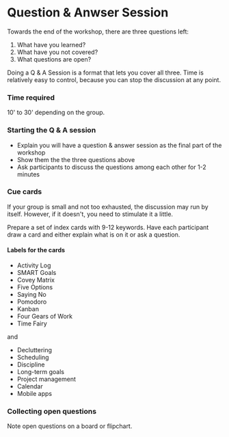 
# Question & Anwser Session

Towards the end of the workshop, there are three questions left:

1. What have you learned?
2. What have you not covered?
3. What questions are open?

Doing a Q & A Session is a format that lets you cover all three. Time is relatively easy to control, because you can stop the discussion at any point. 

### Time required

10' to 30' depending on the group.


### Starting the Q & A session

* Explain you will have a question & answer session as the final part of the workshop
* Show them the the three questions above
* Ask participants to discuss the questions among each other for 1-2 minutes

### Cue cards

If your group is small and not too exhausted, the discussion may run by itself. However, if it doesn't, you need to stimulate it a little.

Prepare a set of index cards with 9-12 keywords. Have each participant draw a card and either explain what is on it or ask a question. 

#### Labels for the cards

* Activity Log
* SMART Goals
* Covey Matrix
* Five Options
* Saying No
* Pomodoro
* Kanban
* Four Gears of Work
* Time Fairy

and

* Decluttering
* Scheduling
* Discipline
* Long-term goals
* Project management
* Calendar
* Mobile apps


### Collecting open questions

Note open questions on a board or flipchart. 

